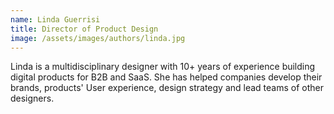 ```yaml
---
name: Linda Guerrisi
title: Director of Product Design
image: /assets/images/authors/linda.jpg
---
```


Linda is a multidisciplinary designer with 10+ years of experience building
digital products for B2B and SaaS. She has helped companies develop their
brands, products' User experience, design strategy and lead teams of other
designers.
